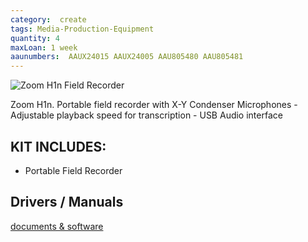```yaml
---
category:  create
tags: Media-Production-Equipment
quantity: 4
maxLoan: 1 week
aaunumbers:  AAUX24015 AAUX24005 AAU805480 AAU805481
---
```

![Zoom H1n Field Recorder](https://zoomcorp.com/media/original_images/H1n_slant01_wShadow.png.768x0_q60.png)

Zoom H1n. Portable field recorder with X-Y Condenser Microphones - Adjustable playback speed for transcription - USB Audio interface
## KIT INCLUDES:
-  Portable Field Recorder

## Drivers / Manuals
[documents & software](https://zoomcorp.com/en/us/handheld-recorders/handheld-recorders/h1n-handy-recorder/h1n-support/)



